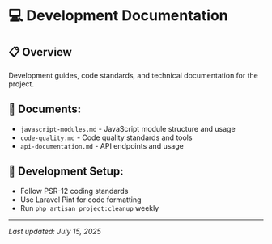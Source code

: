 # 💻 Development Documentation

## 📋 Overview
Development guides, code standards, and technical documentation for the project.

## 📄 Documents:
- `javascript-modules.md` - JavaScript module structure and usage
- `code-quality.md` - Code quality standards and tools
- `api-documentation.md` - API endpoints and usage

## 🔧 Development Setup:
- Follow PSR-12 coding standards
- Use Laravel Pint for code formatting
- Run `php artisan project:cleanup` weekly

---
*Last updated: July 15, 2025*